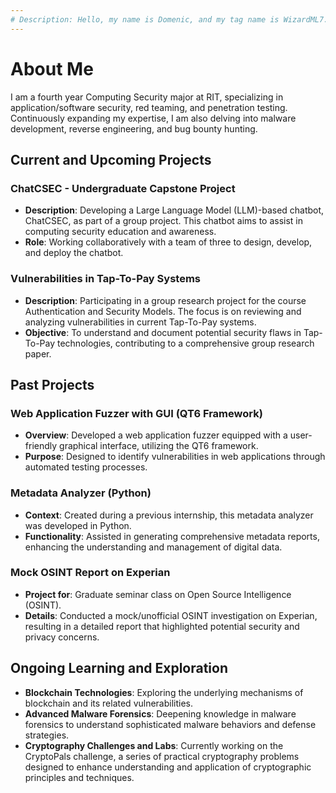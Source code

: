 ```yaml
---
# Description: Hello, my name is Domenic, and my tag name is WizardML7.
---
```


# About Me

I am a fourth year Computing Security major at RIT, specializing in application/software security, red teaming, and penetration testing. Continuously expanding my expertise, I am also delving into malware development, reverse engineering, and bug bounty hunting.

## Current and Upcoming Projects

### ChatCSEC - Undergraduate Capstone Project
- **Description**: Developing a Large Language Model (LLM)-based chatbot, ChatCSEC, as part of a group project. This chatbot aims to assist in computing security education and awareness.
- **Role**: Working collaboratively with a team of three to design, develop, and deploy the chatbot.

### Vulnerabilities in Tap-To-Pay Systems
- **Description**: Participating in a group research project for the course Authentication and Security Models. The focus is on reviewing and analyzing vulnerabilities in current Tap-To-Pay systems.
- **Objective**: To understand and document potential security flaws in Tap-To-Pay technologies, contributing to a comprehensive group research paper.

## Past Projects

### Web Application Fuzzer with GUI (QT6 Framework)
- **Overview**: Developed a web application fuzzer equipped with a user-friendly graphical interface, utilizing the QT6 framework.
- **Purpose**: Designed to identify vulnerabilities in web applications through automated testing processes.

### Metadata Analyzer (Python)
- **Context**: Created during a previous internship, this metadata analyzer was developed in Python.
- **Functionality**: Assisted in generating comprehensive metadata reports, enhancing the understanding and management of digital data.

### Mock OSINT Report on Experian
- **Project for**: Graduate seminar class on Open Source Intelligence (OSINT).
- **Details**: Conducted a mock/unofficial OSINT investigation on Experian, resulting in a detailed report that highlighted potential security and privacy concerns.

## Ongoing Learning and Exploration

- **Blockchain Technologies**: Exploring the underlying mechanisms of blockchain and its related vulnerabilities.
- **Advanced Malware Forensics**: Deepening knowledge in malware forensics to understand sophisticated malware behaviors and defense strategies.
- **Cryptography Challenges and Labs**: Currently working on the CryptoPals challenge, a series of practical cryptography problems designed to enhance understanding and application of cryptographic principles and techniques.
